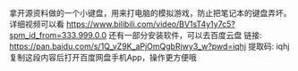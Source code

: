 拿开源资料做的一个小键盘，用来打电脑的模拟游戏，防止把笔记本的键盘弄坏。详细视频可以看
https://www.bilibili.com/video/BV1sT4y1y7c5?spm_id_from=333.999.0.0
还有一部分安装软件，可以去百度云盘
链接: https://pan.baidu.com/s/1Q_vZ9K_aPjOmQgbRjwy3_w?pwd=iqhj 提取码: iqhj 复制这段内容后打开百度网盘手机App，操作更方便哦
